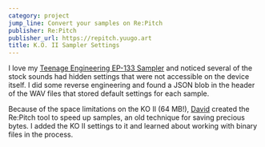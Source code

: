 ```yaml
---
category: project
jump_line: Convert your samples on Re:Pitch
publisher: Re:Pitch
publisher_url: https://repitch.yuugo.art
title: K.O. II Sampler Settings
---
```


I love my <a href="https://teenage.engineering/products/ep-133" target="_blank">Teenage Engineering EP-133 Sampler</a> and noticed several of the stock sounds had hidden settings that were not accessible on the device itself. I did some reverse engineering and found a JSON blob in the header of the WAV files that stored default settings for each sample.

Because of the space limitations on the KO II (64 MB!), <a href="https://yuugo.art" target="_blank">David</a> created the Re:Pitch tool to speed up samples, an old technique for saving precious bytes. I added the KO II settings to it and learned about working with binary files in the process.
